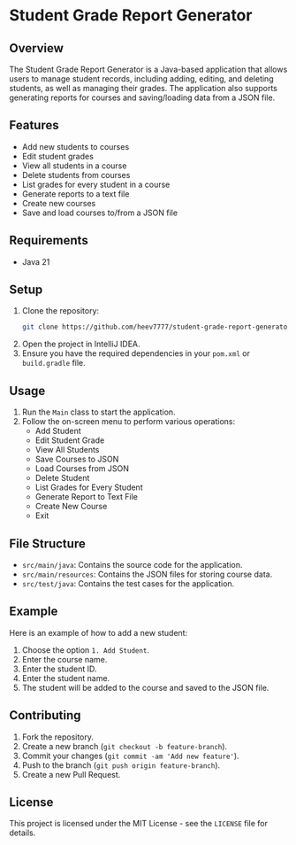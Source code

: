 # Student Grade Report Generator

## Overview
The Student Grade Report Generator is a Java-based application that allows users to manage student records, including adding, editing, and deleting students, as well as managing their grades. The application also supports generating reports for courses and saving/loading data from a JSON file.

## Features
- Add new students to courses
- Edit student grades
- View all students in a course
- Delete students from courses
- List grades for every student in a course
- Generate reports to a text file
- Create new courses
- Save and load courses to/from a JSON file

## Requirements
- Java 21

## Setup
1. Clone the repository:
    ```sh
    git clone https://github.com/heev7777/student-grade-report-generator.git
    ```
2. Open the project in IntelliJ IDEA.
3. Ensure you have the required dependencies in your `pom.xml` or `build.gradle` file.

## Usage
1. Run the `Main` class to start the application.
2. Follow the on-screen menu to perform various operations:
    - Add Student
    - Edit Student Grade
    - View All Students
    - Save Courses to JSON
    - Load Courses from JSON
    - Delete Student
    - List Grades for Every Student
    - Generate Report to Text File
    - Create New Course
    - Exit

## File Structure
- `src/main/java`: Contains the source code for the application.
- `src/main/resources`: Contains the JSON files for storing course data.
- `src/test/java`: Contains the test cases for the application.

## Example
Here is an example of how to add a new student:
1. Choose the option `1. Add Student`.
2. Enter the course name.
3. Enter the student ID.
4. Enter the student name.
5. The student will be added to the course and saved to the JSON file.

## Contributing
1. Fork the repository.
2. Create a new branch (`git checkout -b feature-branch`).
3. Commit your changes (`git commit -am 'Add new feature'`).
4. Push to the branch (`git push origin feature-branch`).
5. Create a new Pull Request.

## License
This project is licensed under the MIT License - see the `LICENSE` file for details.